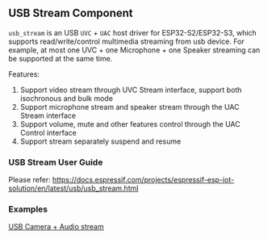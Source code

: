 ## USB Stream Component

`usb_stream` is an USB `UVC` + `UAC` host driver for ESP32-S2/ESP32-S3, which supports read/write/control multimedia streaming from usb device. For example, at most one UVC + one Microphone + one Speaker streaming can be supported at the same time.

Features:

1. Support video stream through UVC Stream interface, support both isochronous and bulk mode
2. Support microphone stream and speaker stream through the UAC Stream interface
3. Support volume, mute and other features control through the UAC Control interface
4. Support stream separately suspend and resume

### USB Stream User Guide

Please refer: https://docs.espressif.com/projects/espressif-esp-iot-solution/en/latest/usb/usb_stream.html

### Examples

[USB Camera + Audio stream](https://github.com/espressif/esp-iot-solution/tree/master/examples/usb/host/usb_camera_mic_spk)